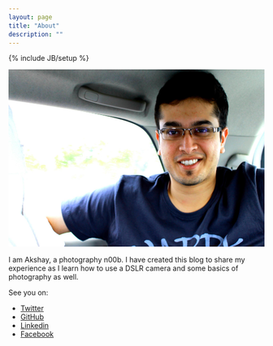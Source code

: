```yaml
---
layout: page
title: "About"
description: ""
---
```

{% include JB/setup %}

<center><img src='/resources/about.jpg' height='350' /></center>

I am Akshay, a photography n00b. 
I have created this blog to share my experience as I learn how to use a DSLR camera and some basics of photography as well.

See you on: 
* [Twitter](http://www.twitter.com/akshay_kothari)
* [GitHub](http://github.com/photographyn00b)
* [Linkedin](http://www.linkedin.com/pub/akshay-kothari/7/6a9/466)
* [Facebook](http://www.facebook.com/akshay.kothari47) 
